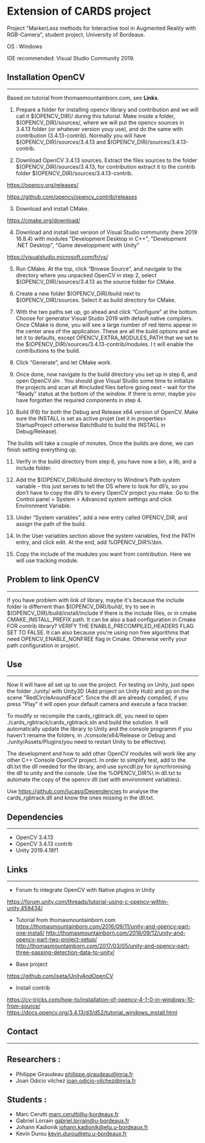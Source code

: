 # Extension of CARDS project

Project "MarkerLess methods for Interactive tool in Augmented Reality with RGB-Camera", student project, University of Bordeaux.

OS : Windows

IDE recommended:  Visual Studio Community 2019.

## Installation OpenCV
---

Based on tutorial from thomasmountainborn.com, see **Links**.

1. Prepare a folder for installing opencv library and contribution and we will call it $(OPENCV_DIR)/ during this tutorial. Make inside a folder, $(OPENCV_DIR)/sources/, where we will put the opencv sources in 3.4.13 folder (or whatever version youy use), and do the same with contribution (3.4.13-contrib). Normally you will have $(OPENCV_DIR)/sources/3.4.13 and $(OPENCV_DIR)/sources/3.4.13-contrib.

2.  Download OpenCV 3.4.13 sources. Extract the files sources to the folder $(OPENCV_DIR)/sources/3.4.13, for contribution extract it to the contrib folder $(OPENCV_DIR)/sources/3.4.13-contrib.

https://opencv.org/releases/

https://github.com/opencv/opencv_contrib/releases

3. Download and install CMake.

https://cmake.org/download/

4. Download and install last version of Visual Studio community (here 2019 16.8.4) with modules "Development Desktop in C++", "Development .NET Desktop", "Game developpment with Unity"

https://visualstudio.microsoft.com/fr/vs/

5. Run CMake. At the top, click “Browse Source”, and navigate to the directory where you unpacked OpenCV in step 2, select $(OPENCV_DIR)/sources/3.4.13 as the source folder for CMake.

6. Create a new folder $(OPENCV_DIR)/build next to $(OPENCV_DIR)/sources. Select it as build directory for CMake.

7. With the two paths set up, go ahead and click “Configure” at the bottom. Choose  for generator Visual Studio 2019 with default native compilers. Once CMake is done, you will see a large number of red items appear in the center area of the application. These are all the build options and we let it to defaults, except OPENCV_EXTRA_MODULES_PATH that we set to the $(OPENCV_DIR)/sources/3.4.13-contrib/modules. I t will enable the contributions to the build.

8. Click “Generate”, and let CMake work.

9. Once done, now navigate to the build directory you set up in step 6, and open OpenCV.sln . You should give Visual Studio some time to initialize the projects and scan all #included files before going next – wait for the “Ready” status at the bottom of the window. If there is error, maybe you have forgotten the required components in step 4.

10. Build (F6) for both the Debug and Release x64 version of OpenCV. Make sure the INSTALL is set as active projet (set it in properties> StartupProject otherwise BatchBuild to build the INSTALL in Debug/Release).

The builds will take a couple of minutes. Once the builds are done, we can finish setting everything up.

11. Verify in the build directory from step 6, you have now a bin, a lib, and a include folder. 

12. Add the $(OPENCV_DIR)/build directory to Window’s Path system variable – this just serves to tell the OS where to look for dll’s, so you don’t have to copy the dll’s to every OpenCV project you make. Go to the Control panel > System > Advanced system settings and click Environment Variable.

13. Under “System variables”, add a new entry called OPENCV_DIR, and assign the path of the build.

14. In the User variables section above the system variables, find the PATH entry, and click edit. At the end, add %OPENCV_DIR%\bin.

15. Copy the include of the mudules you want from contribution. Here we will use tracking module.

## Problem to link OpenCV
---

If you have problem with link of library, maybe it's because the include folder is differrent than $(OPENCV_DIR)/build/, try to see in $(OPENCV_DIR)/build/install/include if there is the include files, or in cmake CMAKE_INSTALL_PREFIX path. It can be also a bad configuration in Cmake FOR contrib library? VERIFY THE ENABLE_PRECOMPILED_HEADERS FLAG SET TO FALSE.
It can also because you're using non free algorithms that need OPENCV_ENABLE_NONFREE flag in Cmake. Otherwise verify your path configuration in project.

## Use
---

Now it will have all set up to use the project. For testing on Unity, just open the folder ./unity/ with Unity3D (Add project on Unity Hub) and go on the scene "RedCircleAroundFace".
Since the dll are already compiled, if you press "Play" it will open your default camera and execute a face tracker.

To modify or recompile the cards_rgbtrack.dll, you need to open ./cards_rgbtrack/cards_rgbtrack.sln and build the solution. It will automatically update the library to Unity and the console programm if you haven't rename the folders, in ./console/x64/Release or Debug and ./unity/Assets/Plugins(you need to restart Unity to be effective). 

The development and how to add other OpenCV modules will work like any other C++ Console OpenCV project. In order to simplify test, add to the dll.txt the dll needed for the library, and use syncdll.py for syncrhronising the dll to unity and the console. Use the %OPENCV_DIR%\ in dll.txt to automate the copy of the opencv dll (set with environment variables).

Use https://github.com/lucasg/Dependencies to analyse the cards_rgbtrack.dll and know the ones missing in the dll.txt.

## Dependencies
---

- OpenCV 3.4.13
- OpenCV 3.4.13 contrib
- Unity 2019.4.18f1

## Links
---

- Forum fo integrate OpenCV with Native plugins in Unity

https://forum.unity.com/threads/tutorial-using-c-opencv-within-unity.459434/

- Tutorial from thomasmountainborn.com
https://thomasmountainborn.com/2016/09/11/unity-and-opencv-part-one-install/
http://thomasmountainborn.com/2016/09/12/unity-and-opencv-part-two-project-setup/
http://thomasmountainborn.com/2017/03/05/unity-and-opencv-part-three-passing-detection-data-to-unity/

- Base project 

https://github.com/iseta/UnityAndOpenCV

- Install contrib

https://cv-tricks.com/how-to/installation-of-opencv-4-1-0-in-windows-10-from-source/
https://docs.opencv.org/3.4.13/d3/d52/tutorial_windows_install.html

## Contact
---

Researchers :
---
- Philippe Giraudeau <philippe.giraudeau@inria.fr>
- Joan Odicio vilchez <joan.odicio-vilchez@inria.fr>

Students :
---
- Marc Cerutti <marc.cerutti@u-bordeaux.fr>
- Gabriel Lorrain <gabriel.lorrain@u-bordeaux.fr>
- Johann Kadionik <johann.kadionik@etu.u-bordeaux.fr>
- Kevin Durou <kevin.durou@etu.u-bordeaux.fr>